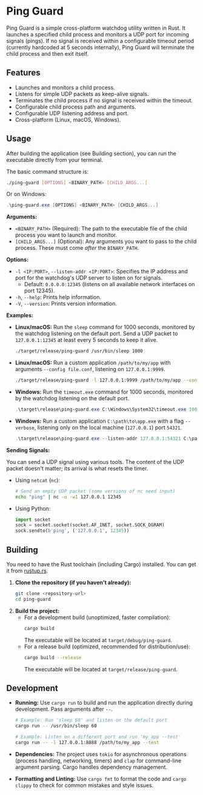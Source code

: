 # Ping Guard

Ping Guard is a simple cross-platform watchdog utility written in Rust. It launches a specified child process and monitors a UDP port for incoming signals (pings). If no signal is received within a configurable timeout period (currently hardcoded at 5 seconds internally), Ping Guard will terminate the child process and then exit itself.

## Features

- Launches and monitors a child process.
- Listens for simple UDP packets as keep-alive signals.
- Terminates the child process if no signal is received within the timeout.
- Configurable child process path and arguments.
- Configurable UDP listening address and port.
- Cross-platform (Linux, macOS, Windows).

## Usage

After building the application (see Building section), you can run the executable directly from your terminal.

The basic command structure is:

```bash
./ping-guard [OPTIONS] <BINARY_PATH> [CHILD_ARGS...]
```

Or on Windows:

```powershell
.\ping-guard.exe [OPTIONS] <BINARY_PATH> [CHILD_ARGS...]
```

**Arguments:**

- `<BINARY_PATH>` (Required): The path to the executable file of the child process you want to launch and monitor.
- `[CHILD_ARGS...]` (Optional): Any arguments you want to pass to the child process. These must come _after_ the `BINARY_PATH`.

**Options:**

- `-l <IP:PORT>`, `--listen-addr <IP:PORT>`: Specifies the IP address and port for the watchdog's UDP server to listen on for signals.
  - Default: `0.0.0.0:12345` (listens on all available network interfaces on port 12345).
- `-h`, `--help`: Prints help information.
- `-V`, `--version`: Prints version information.

**Examples:**

- **Linux/macOS:** Run the `sleep` command for 1000 seconds, monitored by the watchdog listening on the default port. Send a UDP packet to `127.0.0.1:12345` at least every 5 seconds to keep it alive.

  ```bash
  ./target/release/ping-guard /usr/bin/sleep 1000
  ```

- **Linux/macOS:** Run a custom application `/path/to/my/app` with arguments `--config file.conf`, listening on `127.0.0.1:9999`.

  ```bash
  ./target/release/ping-guard -l 127.0.0.1:9999 /path/to/my/app --config file.conf
  ```

- **Windows:** Run the `timeout.exe` command for 1000 seconds, monitored by the watchdog listening on the default port.

  ```powershell
  .\target\release\ping-guard.exe C:\Windows\System32\timeout.exe 1000
  ```

- **Windows:** Run a custom application `C:\path\to\app.exe` with a flag `--verbose`, listening only on the local machine (`127.0.0.1`) port `54321`.
  ```powershell
  .\target\release\ping-guard.exe --listen-addr 127.0.0.1:54321 C:\path\to\app.exe --verbose
  ```

**Sending Signals:**

You can send a UDP signal using various tools. The content of the UDP packet doesn't matter; its arrival is what resets the timer.

- Using `netcat` (`nc`):
  ```bash
  # Send an empty UDP packet (some versions of nc need input)
  echo "ping" | nc -u -w1 127.0.0.1 12345
  ```
- Using Python:
  ```python
  import socket
  sock = socket.socket(socket.AF_INET, socket.SOCK_DGRAM)
  sock.sendto(b'ping', ('127.0.0.1', 12345))
  ```

## Building

You need to have the Rust toolchain (including Cargo) installed. You can get it from [rustup.rs](https://rustup.rs/).

1.  **Clone the repository (if you haven't already):**
    ```bash
    git clone <repository-url>
    cd ping-guard
    ```
2.  **Build the project:**
    - For a development build (unoptimized, faster compilation):
      ```bash
      cargo build
      ```
      The executable will be located at `target/debug/ping-guard`.
    - For a release build (optimized, recommended for distribution/use):
      ```bash
      cargo build --release
      ```
      The executable will be located at `target/release/ping-guard`.

## Development

- **Running:** Use `cargo run` to build and run the application directly during development. Pass arguments after `--`.

  ```bash
  # Example: Run 'sleep 60' and listen on the default port
  cargo run -- /usr/bin/sleep 60

  # Example: Listen on a different port and run 'my_app --test'
  cargo run -- -l 127.0.0.1:8888 /path/to/my_app --test
  ```

- **Dependencies:** The project uses `tokio` for asynchronous operations (process handling, networking, timers) and `clap` for command-line argument parsing. Cargo handles dependency management.
- **Formatting and Linting:** Use `cargo fmt` to format the code and `cargo clippy` to check for common mistakes and style issues.
